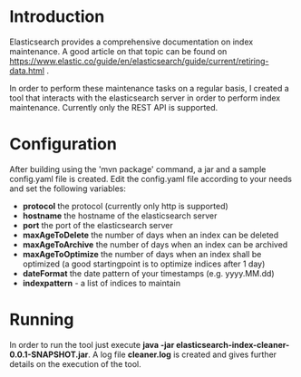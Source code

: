 # Introduction #
Elasticsearch provides a comprehensive documentation on index maintenance. A good article on that topic can be found on https://www.elastic.co/guide/en/elasticsearch/guide/current/retiring-data.html .

In order to perform these maintenance tasks on a regular basis, I created a tool that interacts with the elasticsearch server in order to perform index maintenance. Currently only the REST API is supported.

# Configuration #
After building using the 'mvn package' command, a jar and a sample config.yaml file is created. Edit the config.yaml file according to your needs and set the following variables:
- **protocol** the protocol (currently only http is supported)
- **hostname** the hostname of the elasticsearch server
- **port** the port  of the elasticsearch server
- **maxAgeToDelete** the number of days when an index can be deleted
- **maxAgeToArchive** the number of days when an index can be archived
- **maxAgeToOptimize** the number of days when an index shall be optimized (a good startingpoint is to optimize indices after 1 day)
- **dateFormat** the date pattern of your timestamps (e.g. yyyy.MM.dd)
- **indexpattern** - a list of indices to maintain

# Running #

In order to run the tool just execute **java -jar elasticsearch-index-cleaner-0.0.1-SNAPSHOT.jar**. A log file **cleaner.log** is created and gives further details on the execution of the tool.